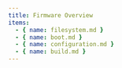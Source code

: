 ```yaml
---
title: Firmware Overview
items:
  - { name: filesystem.md }
  - { name: boot.md }
  - { name: configuration.md }
  - { name: build.md }
---
```

